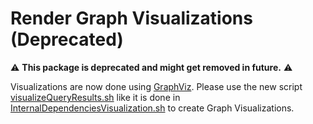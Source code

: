 # Render Graph Visualizations (Deprecated)

:warning: **This package is deprecated and might get removed in future.** :warning:

Visualizations are now done using [GraphViz](https://graphviz.org). Please use the new script [visualizeQueryResults.sh](./../scripts/visualization/visualizeQueryResults.sh) like it is done in [InternalDependenciesVisualization.sh](./../scripts/reports/InternalDependenciesVisualization.sh) to create Graph Visualizations.
